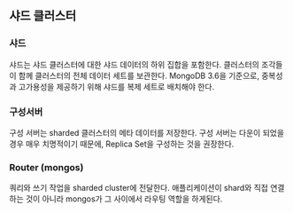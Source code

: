## 샤드 클러스터
### 샤드
샤드는 샤드 클러스터에 대한 샤드 데이터의 하위 집합을 포함한다. 클러스터의 조각들이 함께 클러스터의 전체 데이터 세트를 보관한다. 
MongoDB 3.6을 기준으로, 중복성과 고가용성을 제공하기 위해 샤드를 복제 세트로 배치해야 한다.
### 구성서버 
구성 서버는 sharded 클러스터의 메타 데이터를 저장한다. 구성 서버는 다운이 되었을 경우 매우 치명적이기 때문에, Replica Set을 구성하는 것을 권장한다.
### Router (mongos)
쿼리와 쓰기 작업을 sharded cluster에 전달한다. 애플리케이션이 shard와 직접 연결하는 것이 아니라 mongos가 그 사이에서 라우팅 역할을 하게된다. 
